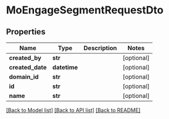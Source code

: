 # MoEngageSegmentRequestDto

## Properties
Name | Type | Description | Notes
------------ | ------------- | ------------- | -------------
**created_by** | **str** |  | [optional] 
**created_date** | **datetime** |  | [optional] 
**domain_id** | **str** |  | [optional] 
**id** | **str** |  | [optional] 
**name** | **str** |  | [optional] 

[[Back to Model list]](../README.md#documentation-for-models) [[Back to API list]](../README.md#documentation-for-api-endpoints) [[Back to README]](../README.md)

